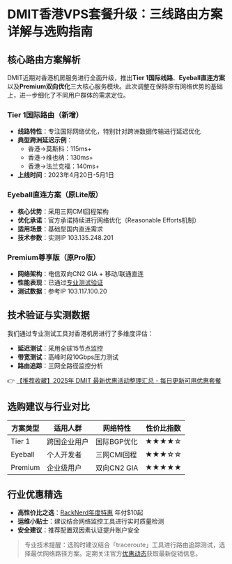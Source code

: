 # DMIT香港VPS套餐升级：三线路由方案详解与选购指南

## 核心路由方案解析
DMIT近期对香港机房服务进行全面升级，推出**Tier 1国际线路**、**Eyeball直连方案**以及**Premium双向优化**三大核心服务模块。此次调整在保持原有网络优势的基础上，进一步细化了不同用户群体的需求定位。

### Tier 1国际路由（新增）
- **线路特性**：专注国际网络优化，特别针对跨洲数据传输进行延迟优化
- **典型跨洲延迟示例**：
  - 香港→莫斯科：115ms+
  - 香港→维也纳：130ms+
  - 香港→法兰克福：140ms+
- **上线时间**：2023年4月20日-5月1日

### Eyeball直连方案（原Lite版）
- **核心优势**：采用三网CMI回程架构
- **优化承诺**：官方承诺持续进行网络优化（Reasonable Efforts机制）
- **适用场景**：基础型国内直连需求
- **技术参数**：实测IP 103.135.248.201

### Premium尊享版（原Pro版）
- **网络架构**：电信双向CN2 GIA + 移动/联通直连
- **性能表现**：已通过[专业测试验证](https://bit.ly/dmit_coupon)
- **测试数据**：参考IP 103.117.100.20

## 技术验证与实测数据
我们通过专业测试工具对香港机房进行了多维度评估：
- **延迟测试**：采用全球15节点监控
- **带宽测试**：高峰时段10Gbps压力测试
- **路由追踪**：三网全路径监控分析

👉 [【推荐收藏】2025年 DMIT 最新优惠活动整理汇总 - 每日更新可用优惠套餐](https://bit.ly/dmit_coupon)

## 选购建议与行业对比
| 方案类型    | 适用人群        | 网络特性          | 性价比指数 |
|------------|---------------|-------------------|-----------|
| Tier 1      | 跨国企业用户   | 国际BGP优化       | ★★★★☆     |
| Eyeball     | 个人开发者     | 三网CMI回程       | ★★★☆☆     |
| Premium     | 企业级用户     | 双向CN2 GIA       | ★★★★★     |

## 行业优惠精选
- **高性价比之选**：[RackNerd年度特惠](https://bit.ly/Rack_Nerd) 年付$10起
- **运维小贴士**：建议结合网络监控工具进行实时质量检测
- **安全建议**：推荐配置双因素认证提升账户安全

> 专业技术提醒：选购时建议结合「traceroute」工具进行路由追踪测试，选择最优网络路径方案。定期关注官方[优惠动态](https://bit.ly/dmit_coupon)获取最新促销信息。